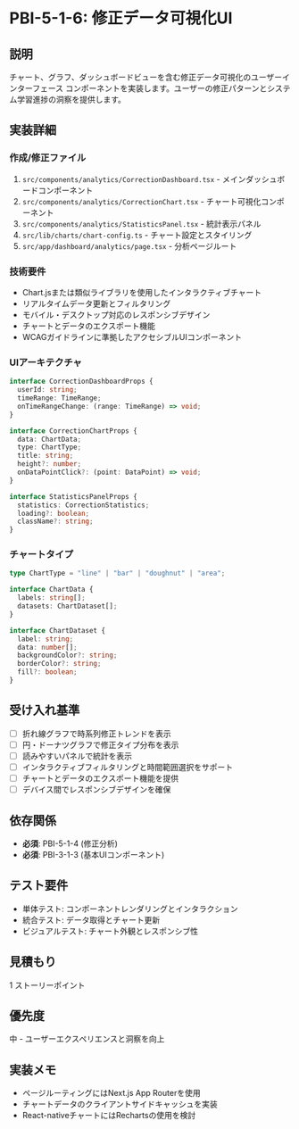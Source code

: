 # PBI-5-1-6: 修正データ可視化UI

## 説明

チャート、グラフ、ダッシュボードビューを含む修正データ可視化のユーザーインターフェース
コンポーネントを実装します。ユーザーの修正パターンとシステム学習進捗の洞察を提供します。

## 実装詳細

### 作成/修正ファイル

1. `src/components/analytics/CorrectionDashboard.tsx` - メインダッシュボードコンポーネント
2. `src/components/analytics/CorrectionChart.tsx` - チャート可視化コンポーネント
3. `src/components/analytics/StatisticsPanel.tsx` - 統計表示パネル
4. `src/lib/charts/chart-config.ts` - チャート設定とスタイリング
5. `src/app/dashboard/analytics/page.tsx` - 分析ページルート

### 技術要件

- Chart.jsまたは類似ライブラリを使用したインタラクティブチャート
- リアルタイムデータ更新とフィルタリング
- モバイル・デスクトップ対応のレスポンシブデザイン
- チャートとデータのエクスポート機能
- WCAGガイドラインに準拠したアクセシブルUIコンポーネント

### UIアーキテクチャ

```typescript
interface CorrectionDashboardProps {
  userId: string;
  timeRange: TimeRange;
  onTimeRangeChange: (range: TimeRange) => void;
}

interface CorrectionChartProps {
  data: ChartData;
  type: ChartType;
  title: string;
  height?: number;
  onDataPointClick?: (point: DataPoint) => void;
}

interface StatisticsPanelProps {
  statistics: CorrectionStatistics;
  loading?: boolean;
  className?: string;
}
```

### チャートタイプ

```typescript
type ChartType = "line" | "bar" | "doughnut" | "area";

interface ChartData {
  labels: string[];
  datasets: ChartDataset[];
}

interface ChartDataset {
  label: string;
  data: number[];
  backgroundColor?: string;
  borderColor?: string;
  fill?: boolean;
}
```

## 受け入れ基準

- [ ] 折れ線グラフで時系列修正トレンドを表示
- [ ] 円・ドーナツグラフで修正タイプ分布を表示
- [ ] 読みやすいパネルで統計を表示
- [ ] インタラクティブフィルタリングと時間範囲選択をサポート
- [ ] チャートとデータのエクスポート機能を提供
- [ ] デバイス間でレスポンシブデザインを確保

## 依存関係

- **必須**: PBI-5-1-4 (修正分析)
- **必須**: PBI-3-1-3 (基本UIコンポーネント)

## テスト要件

- 単体テスト: コンポーネントレンダリングとインタラクション
- 統合テスト: データ取得とチャート更新
- ビジュアルテスト: チャート外観とレスポンシブ性

## 見積もり

1 ストーリーポイント

## 優先度

中 - ユーザーエクスペリエンスと洞察を向上

## 実装メモ

- ページルーティングにはNext.js App Routerを使用
- チャートデータのクライアントサイドキャッシュを実装
- React-nativeチャートにはRechartsの使用を検討
